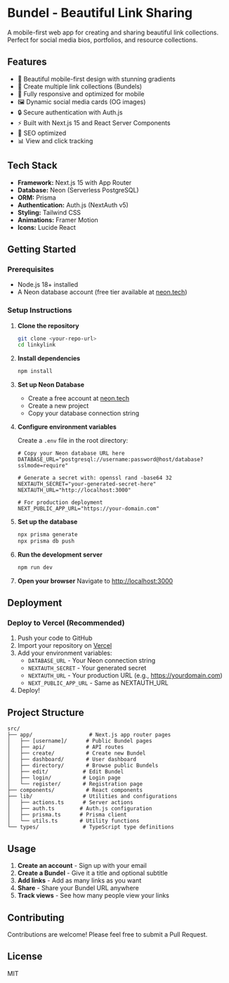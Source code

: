 # Bundel - Beautiful Link Sharing

A mobile-first web app for creating and sharing beautiful link collections. Perfect for social media bios, portfolios, and resource collections.

## Features

- 🎨 Beautiful mobile-first design with stunning gradients
- 🔗 Create multiple link collections (Bundels)
- 📱 Fully responsive and optimized for mobile
- 🖼️ Dynamic social media cards (OG images)
- 🔒 Secure authentication with Auth.js
- ⚡ Built with Next.js 15 and React Server Components
- 🎯 SEO optimized
- 📊 View and click tracking

## Tech Stack

- **Framework:** Next.js 15 with App Router
- **Database:** Neon (Serverless PostgreSQL)
- **ORM:** Prisma
- **Authentication:** Auth.js (NextAuth v5)
- **Styling:** Tailwind CSS
- **Animations:** Framer Motion
- **Icons:** Lucide React

## Getting Started

### Prerequisites

- Node.js 18+ installed
- A Neon database account (free tier available at [neon.tech](https://neon.tech))

### Setup Instructions

1. **Clone the repository**
   ```bash
   git clone <your-repo-url>
   cd linkylink
   ```

2. **Install dependencies**
   ```bash
   npm install
   ```

3. **Set up Neon Database**
   - Create a free account at [neon.tech](https://neon.tech)
   - Create a new project
   - Copy your database connection string

4. **Configure environment variables**
   
   Create a `.env` file in the root directory:
   ```env
   # Copy your Neon database URL here
   DATABASE_URL="postgresql://username:password@host/database?sslmode=require"
   
   # Generate a secret with: openssl rand -base64 32
   NEXTAUTH_SECRET="your-generated-secret-here"
   NEXTAUTH_URL="http://localhost:3000"
   
   # For production deployment
   NEXT_PUBLIC_APP_URL="https://your-domain.com"
   ```

5. **Set up the database**
   ```bash
   npx prisma generate
   npx prisma db push
   ```

6. **Run the development server**
   ```bash
   npm run dev
   ```

7. **Open your browser**
   Navigate to [http://localhost:3000](http://localhost:3000)

## Deployment

### Deploy to Vercel (Recommended)

1. Push your code to GitHub
2. Import your repository on [Vercel](https://vercel.com)
3. Add your environment variables:
   - `DATABASE_URL` - Your Neon connection string
   - `NEXTAUTH_SECRET` - Your generated secret
   - `NEXTAUTH_URL` - Your production URL (e.g., https://yourdomain.com)
   - `NEXT_PUBLIC_APP_URL` - Same as NEXTAUTH_URL
4. Deploy!

## Project Structure

```
src/
├── app/                  # Next.js app router pages
│   ├── [username]/      # Public Bundel pages
│   ├── api/             # API routes
│   ├── create/          # Create new Bundel
│   ├── dashboard/       # User dashboard
│   ├── directory/       # Browse public Bundels
│   ├── edit/           # Edit Bundel
│   ├── login/          # Login page
│   └── register/       # Registration page
├── components/          # React components
├── lib/                # Utilities and configurations
│   ├── actions.ts      # Server actions
│   ├── auth.ts        # Auth.js configuration
│   ├── prisma.ts      # Prisma client
│   └── utils.ts       # Utility functions
└── types/              # TypeScript type definitions
```

## Usage

1. **Create an account** - Sign up with your email
2. **Create a Bundel** - Give it a title and optional subtitle
3. **Add links** - Add as many links as you want
4. **Share** - Share your Bundel URL anywhere
5. **Track views** - See how many people view your links

## Contributing

Contributions are welcome! Please feel free to submit a Pull Request.

## License

MIT
